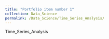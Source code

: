 ```yaml
---
title: "Portfolio item number 1"
collection: Data_Science
permalink: /Data_Science/Time_Series_Analysis/
---
```

Time_Series_Analysis
